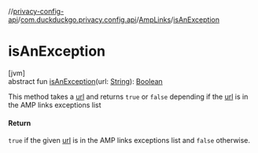 //[privacy-config-api](../../../index.md)/[com.duckduckgo.privacy.config.api](../index.md)/[AmpLinks](index.md)/[isAnException](is-an-exception.md)

# isAnException

[jvm]\
abstract fun [isAnException](is-an-exception.md)(url: [String](https://kotlinlang.org/api/latest/jvm/stdlib/kotlin/-string/index.html)): [Boolean](https://kotlinlang.org/api/latest/jvm/stdlib/kotlin/-boolean/index.html)

This method takes a [url](is-an-exception.md) and returns `true` or `false` depending if the [url](is-an-exception.md) is in the AMP links exceptions list

#### Return

`true` if the given [url](is-an-exception.md) is in the AMP links exceptions list and `false` otherwise.
